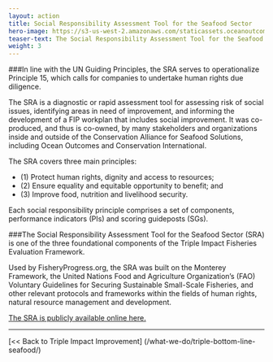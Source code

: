 ```yaml
---
layout: action
title: Social Responsibility Assessment Tool for the Seafood Sector
hero-image: https://s3-us-west-2.amazonaws.com/staticassets.oceanoutcomes.org/hero+photos/funding-facility-hero.jpg
teaser-text: The Social Responsibility Assessment Tool for the Seafood Sector (SRA) is useful as a diagnostic or rapid fishery assessment tool to assess risk of social issues, to identify areas in need of improvement, and to inform the development of a Fishery Improvement Project (FIP) workplan that includes a social element. Based on international standards and best practices, the SRA covers three main principles focused on human rights, equality and equity, and food and livelihood security.
weight: 3
---
```


###In line with the UN Guiding Principles, the SRA serves to operationalize Principle 15, which calls for companies to undertake human rights due diligence.

The SRA is a diagnostic or rapid assessment tool for assessing risk of social issues, identifying areas in need of improvement, and informing the development of a FIP workplan that includes social improvement. It was co-produced, and thus is co-owned, by many stakeholders and organizations inside and outside of the Conservation Alliance for Seafood Solutions, including Ocean Outcomes and Conservation International.

The SRA covers three main principles: 

  * (1) Protect human rights, dignity and access to resources;  
  * (2) Ensure equality and equitable opportunity to benefit; and  
  * (3) Improve food, nutrition and livelihood security.  

Each social responsibility principle comprises a set of components, performance indicators (PIs) and scoring guideposts (SGs).

###The Social Responsibility Assessment Tool for the Seafood Sector (SRA) is one of the three foundational components of the Triple Impact Fisheries Evaluation Framework.

Used by FisheryProgress.org, the SRA was built on the Monterey Framework, the United Nations Food and Agriculture Organization’s (FAO) Voluntary Guidelines for Securing Sustainable Small-Scale Fisheries, and other relevant protocols and frameworks within the fields of human rights, natural resource management and development.

<a href="https://docs.wixstatic.com/ugd/2cb952_2c49ff86074441428dc979cafaa5be9d.pdf" target="_blank">The SRA is publicly available online here.</a>

-----

[<< Back to Triple Impact Improvement] (/what-we-do/triple-bottom-line-seafood/)
